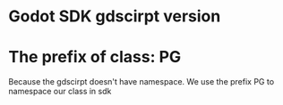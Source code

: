 # Godot SDK gdscirpt version


# The prefix of class: PG
Because the gdscirpt doesn't have namespace. We use the prefix PG to namespace our class in sdk
